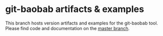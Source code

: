 # git-baobab artifacts &amp; examples

This branch hosts version artifacts and examples for the git-baobab tool. Please find code and documentation on the [master branch](https://github.com/weliveindetail/git-baobab/tree/master).
